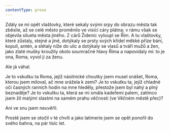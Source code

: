 ```yaml
---
contentType: prose
---
```


Zdály se mi opět vlaštovky, které sekaly svými srpy do obrazu města tak zběsile, až se celé město proměnilo ve visící cáry plátna; v rámu však se objevila silueta města jiného. Z cárů Židenic vyloupl se Řím. A tu vlaštovky, které zůstaly, stejné a jiné, dotýkaly se prsty svých křídel měkké příze bání, kopulí, antén, a slétaly níže do ulic a dotýkaly se vlasů a tváří mužů a žen, jako zlaté mušky kroužily okolo soumračné hlavy Říma a napovídaly mi: to je ona, Roma, vyvol ji za ženu.

Ale já váhal.

Je to vskutku ta Roma, jejíž násilnické choutky jsem musel snášet, Roma, kterou jsem miloval, ač mne srážela k zemi? Je to vskutku ta, jejíž chladné oči časných ranních hodin na mne hleděly, přestože jsem byl nahý a plný beznaděje? Je to vskutku ta, která se mi smála kadeřemi palem, zatímco jsem žil malými slastmi na samém prahu věčnosti (ve Věčném městě přec)?

Ani ve snu jsem neuvěřil.

Prostě jsem se otočil v té chvíli a jako latimerie jsem se opět ponořil do svého bahna, na pár tisíc let.
